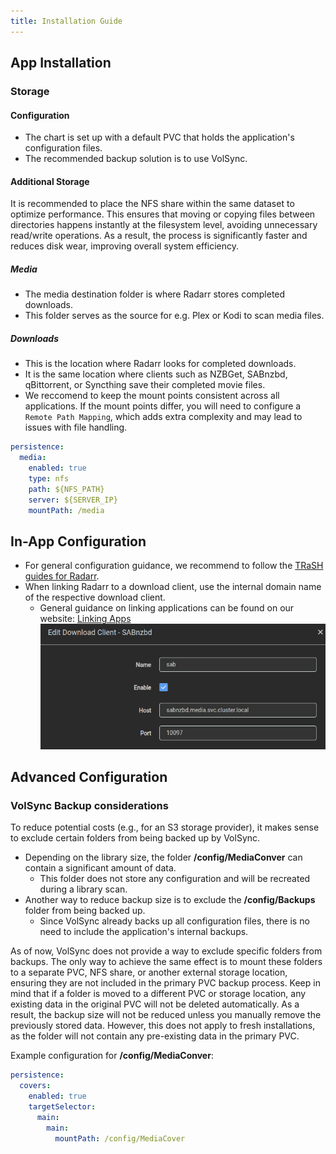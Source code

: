```yaml
---
title: Installation Guide
---
```


## App Installation

### Storage

#### Configuration

 - The chart is set up with a default PVC that holds the application's configuration files.
 - The recommended backup solution is to use VolSync.

#### Additional Storage

It is recommended to place the NFS share within the same dataset to optimize performance. This ensures that moving or copying files between directories happens instantly at the filesystem level, avoiding unnecessary read/write operations. As a result, the process is significantly faster and reduces disk wear, improving overall system efficiency.

##### Media

- The media destination folder is where Radarr stores completed downloads.
- This folder serves as the source for e.g. Plex or Kodi to scan media files.

##### Downloads

- This is the location where Radarr looks for completed downloads.
- It is the same location where clients such as NZBGet, SABnzbd, qBittorrent, or Syncthing save their completed movie files.
- We reccomend to keep the mount points consistent across all applications. If the mount points differ, you will need to configure a `Remote Path Mapping`, which adds extra complexity and may lead to issues with file handling.

```yaml
persistence:
  media:
    enabled: true
    type: nfs
    path: ${NFS_PATH}
    server: ${SERVER_IP}
    mountPath: /media
```

## In-App Configuration

- For general configuration guidance, we recommend to follow the [TRaSH guides for Radarr](https://trash-guides.info/Radarr/).
- When linking Radarr to a download client, use the internal domain name of the respective download client.
  - General guidance on linking applications can be found on our website: [Linking Apps](/guides/linking-apps)
    </br>
    ![!Internal linking: SABnzbd](./img/sab_internal_link.png)


## Advanced Configuration

### VolSync Backup considerations

To reduce potential costs (e.g., for an S3 storage provider), it makes sense to exclude certain folders from being backed up by VolSync.
- Depending on the library size, the folder **/config/MediaConver** can contain a significant amount of data.
  - This folder does not store any configuration and will be recreated during a library scan.
- Another way to reduce backup size is to exclude the **/config/Backups** folder from being backed up.
  - Since VolSync already backs up all configuration files, there is no need to include the application's internal backups.

As of now, VolSync does not provide a way to exclude specific folders from backups. The only way to achieve the same effect is to mount these folders to a separate PVC, NFS share, or another external storage location, ensuring they are not included in the primary PVC backup process.
Keep in mind that if a folder is moved to a different PVC or storage location, any existing data in the original PVC will not be deleted automatically. As a result, the backup size will not be reduced unless you manually remove the previously stored data.
However, this does not apply to fresh installations, as the folder will not contain any pre-existing data in the primary PVC.

Example configuration for **/config/MediaConver**:
```yaml
persistence:
  covers:
    enabled: true
    targetSelector:
      main:
        main:
          mountPath: /config/MediaCover
```
